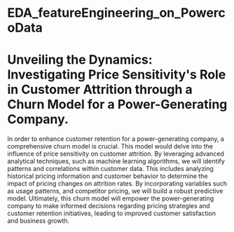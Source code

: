 # EDA_featureEngineering_on_PowercoData
# Unveiling the Dynamics: Investigating Price Sensitivity's Role in Customer Attrition through a Churn Model for a Power-Generating Company.

In order to enhance customer retention for a power-generating company, a comprehensive churn model is crucial. This model would delve into the influence of price sensitivity on customer attrition. By leveraging advanced analytical techniques, such as machine learning algorithms, we will identify patterns and correlations within customer data. This includes analyzing historical pricing information and customer behavior to determine the impact of pricing changes on attrition rates. By incorporating variables such as  usage patterns, and competitor pricing, we will build a robust predictive model. Ultimately, this churn model will empower the power-generating company to make informed decisions regarding pricing strategies and customer retention initiatives, leading to improved customer satisfaction and business growth.
